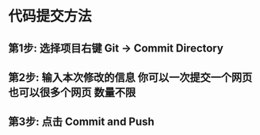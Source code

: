 # 代码提交方法

## 第1步: 选择项目右键 Git -> Commit Directory

## 第2步: 输入本次修改的信息  你可以一次提交一个网页 也可以很多个网页 数量不限


## 第3步: 点击 Commit and Push